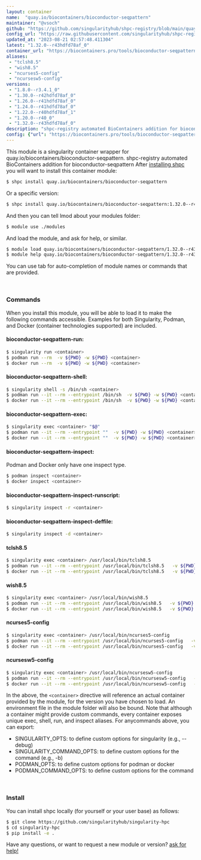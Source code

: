 ```yaml
---
layout: container
name:  "quay.io/biocontainers/bioconductor-seqpattern"
maintainer: "@vsoch"
github: "https://github.com/singularityhub/shpc-registry/blob/main/quay.io/biocontainers/bioconductor-seqpattern/container.yaml"
config_url: "https://raw.githubusercontent.com/singularityhub/shpc-registry/main/quay.io/biocontainers/bioconductor-seqpattern/container.yaml"
updated_at: "2023-08-21 02:57:48.411304"
latest: "1.32.0--r43hdfd78af_0"
container_url: "https://biocontainers.pro/tools/bioconductor-seqpattern"
aliases:
 - "tclsh8.5"
 - "wish8.5"
 - "ncurses5-config"
 - "ncursesw5-config"
versions:
 - "1.8.0--r3.4.1_0"
 - "1.30.0--r42hdfd78af_0"
 - "1.26.0--r41hdfd78af_0"
 - "1.24.0--r41hdfd78af_0"
 - "1.22.0--r40hdfd78af_1"
 - "1.20.0--r40_0"
 - "1.32.0--r43hdfd78af_0"
description: "shpc-registry automated BioContainers addition for bioconductor-seqpattern"
config: {"url": "https://biocontainers.pro/tools/bioconductor-seqpattern", "maintainer": "@vsoch", "description": "shpc-registry automated BioContainers addition for bioconductor-seqpattern", "latest": {"1.32.0--r43hdfd78af_0": "sha256:da5a2c4d90bf52449ee1fc1be800f419f99f7364b4cc5ed242e1adf23730470a"}, "tags": {"1.8.0--r3.4.1_0": "sha256:86b14f1ef7ab44e8d6c4d925355da9c4a6866d1649d7c3cafb97224f8c5e84c9", "1.30.0--r42hdfd78af_0": "sha256:bc61d040e3356d1ac7360dafea72c26b4fe1e2a53ca7f9a9e71915d627504569", "1.26.0--r41hdfd78af_0": "sha256:2c0b533d40f9437de35d51886d3d764b279b2662d933f2c598f483aeed75d0b9", "1.24.0--r41hdfd78af_0": "sha256:542af8ef436adbd47106d82448e23955c89fffc710b526f17d454bbc85a18d87", "1.22.0--r40hdfd78af_1": "sha256:e4b1f38c26b4e2c3ab70d7315f6b55363e2d8b7fb7448dd265690a1bafd81a68", "1.20.0--r40_0": "sha256:edc6ceb5bbf41b3fd173227e2547b19f2a7ff2e2bc1a82aeac78109018487649", "1.32.0--r43hdfd78af_0": "sha256:da5a2c4d90bf52449ee1fc1be800f419f99f7364b4cc5ed242e1adf23730470a"}, "docker": "quay.io/biocontainers/bioconductor-seqpattern", "aliases": {"tclsh8.5": "/usr/local/bin/tclsh8.5", "wish8.5": "/usr/local/bin/wish8.5", "ncurses5-config": "/usr/local/bin/ncurses5-config", "ncursesw5-config": "/usr/local/bin/ncursesw5-config"}}
---
```


This module is a singularity container wrapper for quay.io/biocontainers/bioconductor-seqpattern.
shpc-registry automated BioContainers addition for bioconductor-seqpattern
After [installing shpc](#install) you will want to install this container module:


```bash
$ shpc install quay.io/biocontainers/bioconductor-seqpattern
```

Or a specific version:

```bash
$ shpc install quay.io/biocontainers/bioconductor-seqpattern:1.32.0--r43hdfd78af_0
```

And then you can tell lmod about your modules folder:

```bash
$ module use ./modules
```

And load the module, and ask for help, or similar.

```bash
$ module load quay.io/biocontainers/bioconductor-seqpattern/1.32.0--r43hdfd78af_0
$ module help quay.io/biocontainers/bioconductor-seqpattern/1.32.0--r43hdfd78af_0
```

You can use tab for auto-completion of module names or commands that are provided.

<br>

### Commands

When you install this module, you will be able to load it to make the following commands accessible.
Examples for both Singularity, Podman, and Docker (container technologies supported) are included.

#### bioconductor-seqpattern-run:

```bash
$ singularity run <container>
$ podman run --rm  -v ${PWD} -w ${PWD} <container>
$ docker run --rm  -v ${PWD} -w ${PWD} <container>
```

#### bioconductor-seqpattern-shell:

```bash
$ singularity shell -s /bin/sh <container>
$ podman run --it --rm --entrypoint /bin/sh  -v ${PWD} -w ${PWD} <container>
$ docker run --it --rm --entrypoint /bin/sh  -v ${PWD} -w ${PWD} <container>
```

#### bioconductor-seqpattern-exec:

```bash
$ singularity exec <container> "$@"
$ podman run --it --rm --entrypoint ""  -v ${PWD} -w ${PWD} <container> "$@"
$ docker run --it --rm --entrypoint ""  -v ${PWD} -w ${PWD} <container> "$@"
```

#### bioconductor-seqpattern-inspect:

Podman and Docker only have one inspect type.

```bash
$ podman inspect <container>
$ docker inspect <container>
```

#### bioconductor-seqpattern-inspect-runscript:

```bash
$ singularity inspect -r <container>
```

#### bioconductor-seqpattern-inspect-deffile:

```bash
$ singularity inspect -d <container>
```


#### tclsh8.5

```bash
$ singularity exec <container> /usr/local/bin/tclsh8.5
$ podman run --it --rm --entrypoint /usr/local/bin/tclsh8.5   -v ${PWD} -w ${PWD} <container> -c " $@"
$ docker run --it --rm --entrypoint /usr/local/bin/tclsh8.5   -v ${PWD} -w ${PWD} <container> -c " $@"
```


#### wish8.5

```bash
$ singularity exec <container> /usr/local/bin/wish8.5
$ podman run --it --rm --entrypoint /usr/local/bin/wish8.5   -v ${PWD} -w ${PWD} <container> -c " $@"
$ docker run --it --rm --entrypoint /usr/local/bin/wish8.5   -v ${PWD} -w ${PWD} <container> -c " $@"
```


#### ncurses5-config

```bash
$ singularity exec <container> /usr/local/bin/ncurses5-config
$ podman run --it --rm --entrypoint /usr/local/bin/ncurses5-config   -v ${PWD} -w ${PWD} <container> -c " $@"
$ docker run --it --rm --entrypoint /usr/local/bin/ncurses5-config   -v ${PWD} -w ${PWD} <container> -c " $@"
```


#### ncursesw5-config

```bash
$ singularity exec <container> /usr/local/bin/ncursesw5-config
$ podman run --it --rm --entrypoint /usr/local/bin/ncursesw5-config   -v ${PWD} -w ${PWD} <container> -c " $@"
$ docker run --it --rm --entrypoint /usr/local/bin/ncursesw5-config   -v ${PWD} -w ${PWD} <container> -c " $@"
```



In the above, the `<container>` directive will reference an actual container provided
by the module, for the version you have chosen to load. An environment file in the
module folder will also be bound. Note that although a container
might provide custom commands, every container exposes unique exec, shell, run, and
inspect aliases. For anycommands above, you can export:

 - SINGULARITY_OPTS: to define custom options for singularity (e.g., --debug)
 - SINGULARITY_COMMAND_OPTS: to define custom options for the command (e.g., -b)
 - PODMAN_OPTS: to define custom options for podman or docker
 - PODMAN_COMMAND_OPTS: to define custom options for the command

<br>

### Install

You can install shpc locally (for yourself or your user base) as follows:

```bash
$ git clone https://github.com/singularityhub/singularity-hpc
$ cd singularity-hpc
$ pip install -e .
```

Have any questions, or want to request a new module or version? [ask for help!](https://github.com/singularityhub/singularity-hpc/issues)